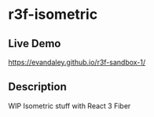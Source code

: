 # r3f-isometric

## Live Demo
https://evandaley.github.io/r3f-sandbox-1/

## Description

WIP Isometric stuff with React 3 Fiber
